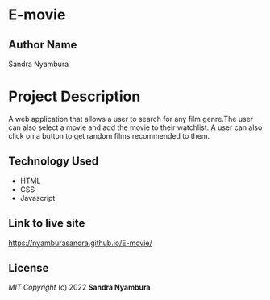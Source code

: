 # E-movie 

## Author Name
Sandra Nyambura

# Project Description
A web application that allows a user to search for any film genre.The user can also select a movie and add the movie to their watchlist. A user can also click on a button to get random films recommended to them.

## Technology Used
* HTML
* CSS
* Javascript

## Link to live site
 https://nyamburasandra.github.io/E-movie/

 ## License
_MIT Copyright_ (c) 2022 **Sandra Nyambura**

